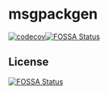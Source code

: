 # msgpackgen

[![codecov](https://codecov.io/gh/shamaton/msgpackgen/branch/main/graph/badge.svg?token=K7M3778X7C)](https://codecov.io/gh/shamaton/msgpackgen)[![FOSSA Status](https://app.fossa.com/api/projects/git%2Bgithub.com%2Fshamaton%2Fmsgpackgen.svg?type=shield)](https://app.fossa.com/projects/git%2Bgithub.com%2Fshamaton%2Fmsgpackgen?ref=badge_shield)


## License
[![FOSSA Status](https://app.fossa.com/api/projects/git%2Bgithub.com%2Fshamaton%2Fmsgpackgen.svg?type=large)](https://app.fossa.com/projects/git%2Bgithub.com%2Fshamaton%2Fmsgpackgen?ref=badge_large)